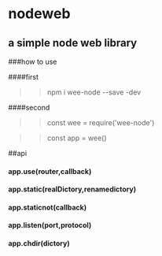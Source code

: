 # nodeweb
## a simple node web library

###how to use 

####first
>> npm i wee-node --save -dev

####second

>> const wee = require('wee-node') 

>> const app = wee()

##api

#### app.use(router,callback)


#### app.static(realDictory,renamedictory)


#### app.staticnot(callback)


#### app.listen(port,protocol)


#### app.chdir(dictory)

